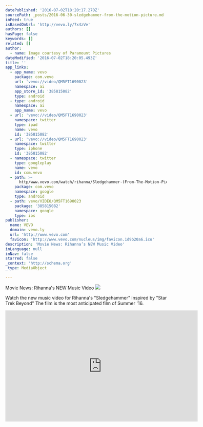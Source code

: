 ```yaml
---
datePublished: '2016-07-02T18:20:17.270Z'
sourcePath: _posts/2016-06-30-sledgehammer-from-the-motion-picture.md
inFeed: true
isBasedOnUrl: 'http://vevo.ly/7x4zVe'
authors: []
hasPage: false
keywords: []
related: []
author:
  - name: Image courtesy of Paramount Pictures
dateModified: '2016-07-02T18:20:05.493Z'
title: ''
app_links:
  - app_name: vevo
    package: com.vevo
    url: 'vevo://video/QM5FT1690023'
    namespace: ai
    app_store_id: '385815082'
    type: android
  - type: android
    namespace: ai
    app_name: vevo
  - url: 'vevo://video/QM5FT1690023'
    namespace: twitter
    type: ipad
    name: vevo
    id: '385815082'
  - url: 'vevo://video/QM5FT1690023'
    namespace: twitter
    type: iphone
    id: '385815082'
  - namespace: twitter
    type: googleplay
    name: vevo
    id: com.vevo
  - path: >-
      http/www.vevo.com/watch/rihanna/Sledgehammer-(From-The-Motion-Picture-Star-Trek-Beyond)/QM5FT1690023
    package: com.vevo
    namespace: google
    type: android
  - path: vevo/VIDEO/QM5FT1690023
    package: '385815082'
    namespace: google
    type: ios
publisher:
  name: VEVO
  domain: vevo.ly
  url: 'http://www.vevo.com'
  favicon: 'http://www.vevo.com/nucleus/img/favicon.1d9b20a6.ico'
description: 'Movie News: Rihanna’s NEW Music Video'
inLanguage: null
inNav: false
starred: false
_context: 'http://schema.org'
_type: MediaObject

---
```

Movie News: Rihanna's NEW Music Video
![](https://the-grid-user-content.s3-us-west-2.amazonaws.com/87794640-32f8-4698-9453-ccf097d758a9.jpg)

Watch the new music video for Rihanna's "Sledgehammer" inspired by "Star Trek Beyond" The film is the most anticipated film of Summer '16\.

<iframe src="http://cdn.embedly.com/widgets/media.html?src=https%3A%2F%2Fscache.vevo.com%2Fassets%2Fhtml%2Fembed.html%3Fvideo%3DQM5FT1690023%26autoplay%3D0%26siteSection%3Dvevo_player_embedded_twitter%26partnerId%3DE6513315-1700-46BA-81CB-6CC0C8C10E8E&amp;url=http%3A%2F%2Fwww.vevo.com%2Fwatch%2Frihanna%2Fsledgehammer-%28from-the-motion-picture-star-trek-beyond%29%2FQM5FT1690023&amp;image=http%3A%2F%2Fimg.cache.vevo.com%2FContent%2FVevoImages%2Fvideo%2F07d8e83aff25ca897ea02ab4d948059e201629617949847.jpg%3Fheight%3D510%26crop%3Dauto&amp;key=b7d04c9b404c499eba89ee7072e1c4f7&amp;type=text%2Fhtml&amp;schema=vevo" width="600" height="346" scrolling="no" frameborder="0" allowfullscreen="" style=""></iframe>